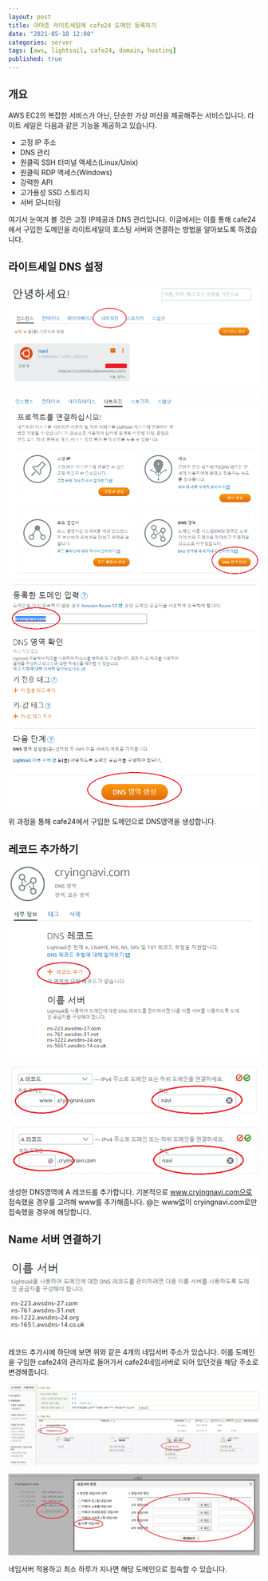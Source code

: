 ```yaml
---
layout: post
title: 아마존 라이트세일에 cafe24 도메인 등록하기
date: "2021-05-10 12:00"
categories: server
tags: [aws, lightsail, cafe24, domain, hosting]
published: true
---
```


## 개요
AWS EC2의 복잡한 서비스가 아닌, 단순한 가상 머신을 제공해주는 서비스입니다. 라이트 세일은 다음과 같은 기능을 제공하고 있습니다.
* 고정 IP 주소
* DNS 관리
* 원클릭 SSH 터미널 액세스(Linux/Unix)
* 원클릭 RDP 액세스(Windows)
* 강력한 API
* 고가용성 SSD 스토리지
* 서버 모니터링

여기서 눈여겨 볼 것은 고정 IP제공과 DNS 관리입니다.
이글에서는 이를 통해 cafe24에서 구입한 도메인을 라이트세일의 호스팅 서버와 연결하는 방법을 알아보도록 하겠습니다.


## 라이트세일 DNS 설정
![라이트세일도메인연결](/assets/images/2021-05-10/라이트세일도메인연결1.png)

![라이트세일도메인연결](/assets/images/2021-05-10/라이트세일도메인연결2.png)

![라이트세일도메인연결](/assets/images/2021-05-10/라이트세일도메인연결3.png)

위 과정을 통해 cafe24에서 구입한 도메인으로 DNS영역을 생성합니다.


## 레코드 추가하기
![라이트세일도메인연결](/assets/images/2021-05-10/라이트세일도메인연결4.png)

![라이트세일도메인연결](/assets/images/2021-05-10/라이트세일도메인연결5.png)

생성한 DNS영역에 A 레코드를 추가합니다. 기본적으로 www.cryingnavi.com으로 접속했을 경우를 고려해 www를 추가해줍니다.
@는 www없이 cryingnavi.com로만 접속했을 경우에 해당합니다.

## Name 서버 연결하기
![라이트세일도메인연결](/assets/images/2021-05-10/라이트세일도메인연결6.png)


레코드 추가시에 하단에 보면 위와 같은 4개의 네임서버 주소가 있습니다. 이를 도메인을 구입한 cafe24의 관리자로 들어가서 cafe24네임서버로 되어 있던것을 해당 주소로 변경해줍니다.

![라이트세일도메인연결](/assets/images/2021-05-10/라이트세일도메인연결7.png)

![라이트세일도메인연결](/assets/images/2021-05-10/라이트세일도메인연결8.png)

네임서버 적용하고 최소 하루가 지나면 해당 도메인으로 접속할 수 있습니다.






